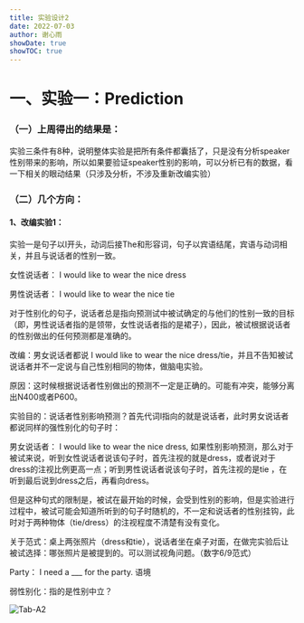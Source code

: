 ```yaml
---
title: 实验设计2 
date: 2022-07-03
author: 谢心雨
showDate: true
showTOC: true
---
```


# 一、实验一：Prediction

### （一）上周得出的结果是：

实验三条件有8种，说明整体实验是把所有条件都囊括了，只是没有分析speaker性别带来的影响，所以如果要验证speaker性别的影响，可以分析已有的数据，看一下相关的眼动结果（只涉及分析，不涉及重新改编实验）

### （二）几个方向：

#### 1、改编实验1：

实验一是句子以I开头，动词后接The和形容词，句子以宾语结尾，宾语与动词相关，并且与说话者的性别一致。

女性说话者： I would like to wear the nice dress

男性说话者： I would like to wear the nice tie

对于性别化的句子，说话者总是指向预测试中被试确定的与他们的性别一致的目标（即，男性说话者指的是领带，女性说话者指的是裙子），因此，被试根据说话者的性别做出的任何预测都是准确的。

改编：男女说话者都说 I would like to wear the nice dress/tie，并且不告知被试说话者并不一定说与自己性别相同的物体，做脑电实验。

原因：这时候根据说话者性别做出的预测不一定是正确的。可能有冲突，能够分离出N400或者P600。

实验目的：说话者性别影响预测？首先代词I指向的就是说话者，此时男女说话者都说同样的强性别化的句子时：

男女说话者： I would like to wear the nice dress, 如果性别影响预测，那么对于被试来说，听到女性说话者说该句子时，首先注视的就是dress，或者说对于dress的注视比例更高一点；听到男性说话者说该句子时，首先注视的是tie ，在听到最后说到dress之后，再看向dress。

但是这种句式的限制是，被试在最开始的时候，会受到性别的影响，但是实验进行过程中，被试可能会知道所听到的句子时随机的，不一定和说话者的性别挂钩，此时对于两种物体（tie/dress）的注视程度不清楚有没有变化。

关于范式：桌上两张照片（dress和tie），说话者坐在桌子对面，在做完实验后让被试选择：哪张照片是被提到的。可以测试视角问题。（数字6/9范式）

Party： I need a ___ for the party. 语境

弱性别化：指的是性别中立？

![Tab-A2]()





